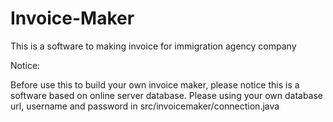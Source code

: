 # Invoice-Maker
This is a software to making invoice for immigration agency company

Notice:

Before use this to build your own invoice maker, please notice this is a software based on online server database. Please using your own database url, username and password in src/invoicemaker/connection.java

